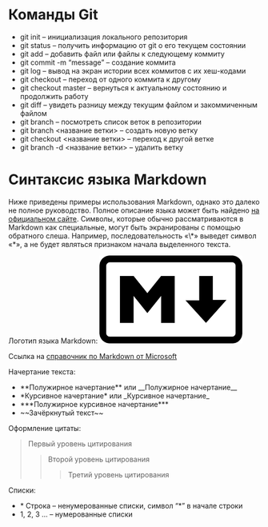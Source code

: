 ﻿# Команды Git

* git init – инициализация локального репозитория
* git status – получить информацию от git о его текущем состоянии
* git add – добавить файл или файлы к следующему коммиту
*  git commit -m “message” – создание коммита
* git log – вывод на экран истории всех коммитов с их хеш-кодами
* git checkout – переход от одного коммита к другому
* git checkout master – вернуться к актуальному состоянию и продолжить работу
* git diff – увидеть разницу между текущим файлом и закоммиченным файлом
* git branch – посмотреть список веток в репозитории
* git branch <название ветки> – создать новую ветку
* git checkout <название ветки> – переход к другой ветке
*  git branch -d <название ветки> – удалить ветку


# Синтаксис языка Markdown 
Ниже приведены примеры использования Markdown, однако это далеко не полное руководство. Полное описание языка может быть найдено [на официальном сайте](https://daringfireball.net/projects/markdown/syntax). Символы, которые обычно рассматриваются в Markdown как специальные, могут быть экранированы с помощью обратного слеша. Например, последовательность «\\\*» выведет символ «*», а не будет являться признаком начала выделенного текста.


Логотип языка Markdown: ![Markdown](./Markdown.png "Markdown")

Ссылка на [справочник по Markdown от Microsoft](https://docs.microsoft.com/ru-ru/contribute/markdown-reference)

Начертание текста:
* \*\*Полужирное начертание** или \_\_Полужирное начертание__
* \*Курсивное начертание* или \_Курсивное начертание_
* \*\*\*Полужирное курсивное начертание***
* \~\~Зачёркнутый текст~~


Оформление цитаты:
> Первый уровень цитирования
>> Второй уровень цитирования
>>> Третий уровень цитирования

Списки:
* \* Строка – ненумерованные списки, символ “*” в начале строки
* 1, 2, 3 … – нумерованные списки